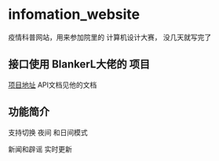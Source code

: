 # infomation_website
疫情科普网站，用来参加院里的 计算机设计大赛， 没几天就写完了

## 接口使用 BlankerL大佬的 项目
[项目地址](https://github.com/BlankerL/DXY-COVID-19-Crawler)
API文档见他的文档


## 功能简介
 支持切换 夜间 和日间模式

 新闻和辟谣 实时更新